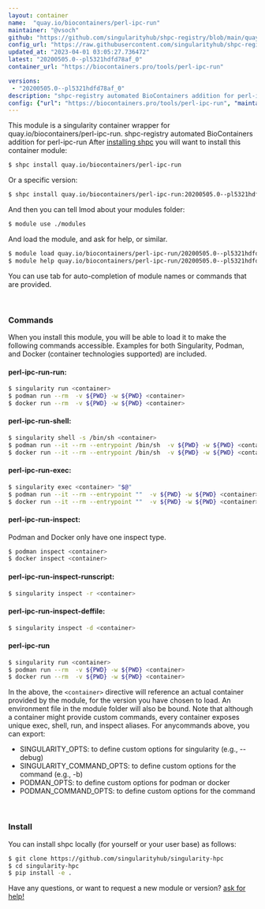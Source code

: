 ```yaml
---
layout: container
name:  "quay.io/biocontainers/perl-ipc-run"
maintainer: "@vsoch"
github: "https://github.com/singularityhub/shpc-registry/blob/main/quay.io/biocontainers/perl-ipc-run/container.yaml"
config_url: "https://raw.githubusercontent.com/singularityhub/shpc-registry/main/quay.io/biocontainers/perl-ipc-run/container.yaml"
updated_at: "2023-04-01 03:05:27.736472"
latest: "20200505.0--pl5321hdfd78af_0"
container_url: "https://biocontainers.pro/tools/perl-ipc-run"

versions:
 - "20200505.0--pl5321hdfd78af_0"
description: "shpc-registry automated BioContainers addition for perl-ipc-run"
config: {"url": "https://biocontainers.pro/tools/perl-ipc-run", "maintainer": "@vsoch", "description": "shpc-registry automated BioContainers addition for perl-ipc-run", "latest": {"20200505.0--pl5321hdfd78af_0": "sha256:6c6e6fb061f995933b527f98afb56b0d8aa10cc0d517aa4cb554d49d2cc29958"}, "tags": {"20200505.0--pl5321hdfd78af_0": "sha256:6c6e6fb061f995933b527f98afb56b0d8aa10cc0d517aa4cb554d49d2cc29958"}, "docker": "quay.io/biocontainers/perl-ipc-run"}
---
```


This module is a singularity container wrapper for quay.io/biocontainers/perl-ipc-run.
shpc-registry automated BioContainers addition for perl-ipc-run
After [installing shpc](#install) you will want to install this container module:


```bash
$ shpc install quay.io/biocontainers/perl-ipc-run
```

Or a specific version:

```bash
$ shpc install quay.io/biocontainers/perl-ipc-run:20200505.0--pl5321hdfd78af_0
```

And then you can tell lmod about your modules folder:

```bash
$ module use ./modules
```

And load the module, and ask for help, or similar.

```bash
$ module load quay.io/biocontainers/perl-ipc-run/20200505.0--pl5321hdfd78af_0
$ module help quay.io/biocontainers/perl-ipc-run/20200505.0--pl5321hdfd78af_0
```

You can use tab for auto-completion of module names or commands that are provided.

<br>

### Commands

When you install this module, you will be able to load it to make the following commands accessible.
Examples for both Singularity, Podman, and Docker (container technologies supported) are included.

#### perl-ipc-run-run:

```bash
$ singularity run <container>
$ podman run --rm  -v ${PWD} -w ${PWD} <container>
$ docker run --rm  -v ${PWD} -w ${PWD} <container>
```

#### perl-ipc-run-shell:

```bash
$ singularity shell -s /bin/sh <container>
$ podman run --it --rm --entrypoint /bin/sh  -v ${PWD} -w ${PWD} <container>
$ docker run --it --rm --entrypoint /bin/sh  -v ${PWD} -w ${PWD} <container>
```

#### perl-ipc-run-exec:

```bash
$ singularity exec <container> "$@"
$ podman run --it --rm --entrypoint ""  -v ${PWD} -w ${PWD} <container> "$@"
$ docker run --it --rm --entrypoint ""  -v ${PWD} -w ${PWD} <container> "$@"
```

#### perl-ipc-run-inspect:

Podman and Docker only have one inspect type.

```bash
$ podman inspect <container>
$ docker inspect <container>
```

#### perl-ipc-run-inspect-runscript:

```bash
$ singularity inspect -r <container>
```

#### perl-ipc-run-inspect-deffile:

```bash
$ singularity inspect -d <container>
```



#### perl-ipc-run

```bash
$ singularity run <container>
$ podman run --rm  -v ${PWD} -w ${PWD} <container>
$ docker run --rm  -v ${PWD} -w ${PWD} <container>
```


In the above, the `<container>` directive will reference an actual container provided
by the module, for the version you have chosen to load. An environment file in the
module folder will also be bound. Note that although a container
might provide custom commands, every container exposes unique exec, shell, run, and
inspect aliases. For anycommands above, you can export:

 - SINGULARITY_OPTS: to define custom options for singularity (e.g., --debug)
 - SINGULARITY_COMMAND_OPTS: to define custom options for the command (e.g., -b)
 - PODMAN_OPTS: to define custom options for podman or docker
 - PODMAN_COMMAND_OPTS: to define custom options for the command

<br>

### Install

You can install shpc locally (for yourself or your user base) as follows:

```bash
$ git clone https://github.com/singularityhub/singularity-hpc
$ cd singularity-hpc
$ pip install -e .
```

Have any questions, or want to request a new module or version? [ask for help!](https://github.com/singularityhub/singularity-hpc/issues)